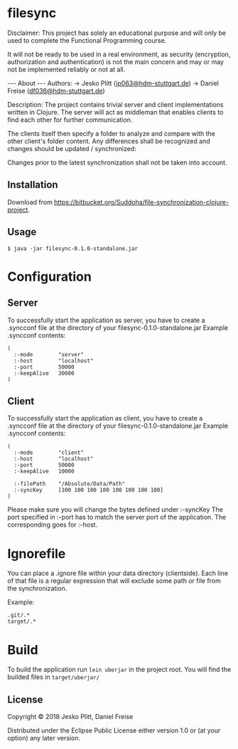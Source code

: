 # filesync

Disclaimer:
This project has solely an educational purpose and will only be used to complete
the Functional Programming course.

It will not be ready to be used in a real environment, as security (encryption, authorization and authentication) is not the main concern and may or may not be implemented reliably or not at all.

--- About ---
Authors:
-> Jesko Plitt (jp063@hdm-stuttgart.de)
-> Daniel Freise (df036@hdm-stuttgart.de)

Description:
The project contains trivial server and client implementations written in Clojure.
The server will act as middleman that enables clients to find each other for further
communication.

The clients itself then specify a folder to analyze and compare with the other client's folder content.
Any differences shall be recognized and changes should be updated / synchronized:

Changes prior to the latest synchronization shall not be taken into account.

## Installation

Download from https://bitbucket.org/Suddoha/file-synchronization-clojure-project.

## Usage

    $ java -jar filesync-0.1.0-standalone.jar

# Configuration
## Server

To successfully start the application as server, you have to create a .syncconf file at the directory of your filesync-0.1.0-standalone.jar
Example .syncconf contents:

```
( 
  :-mode        "server" 
  :-host        "localhost" 
  :-port        50000 
  :-keepAlive   30000 
)
```

## Client
To successfully start the application as client, you have to create a .syncconf file at the directory of your filesync-0.1.0-standalone.jar
Example .syncconf contents:

```
( 
  :-mode        "client" 
  :-host        "localhost" 
  :-port        50000 
  :-keepAlive   10000 

  :-filePath    "/Absolute/Data/Path" 
  :-syncKey     [100 100 100 100 100 100 100 100]
)
```

Please make sure you will change the bytes defined under :-syncKey
The port specified in :-port has to match the server port of the application. The corresponding goes for :-host.


# Ignorefile

You can place a .ignore file within your data directory (clientside). Each line of that file is a regular expression that will exclude some path or file from the synchronization.

Example:

```
.git/.*
target/.*
```

# Build

To build the application run `lein uberjar` in the project root.
You will find the builded files in `target/uberjar/`

## License

Copyright © 2018 Jesko Plitt, Daniel Freise

Distributed under the Eclipse Public License either version 1.0 or (at
your option) any later version.
